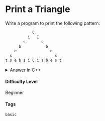 # Print a Triangle

Write a program to print the following pattern:

```sh
            C
          i   I
        s       s
      b           b
    e               e
  s                   s
t s e b s i C i s b e s t
```

<details>

  <summary>Answer in C++</summary>
  <br/>

  ```c++
  #include <iostream>

  using namespace std;

  int main(){

      cout << "            C";
      cout << "          i   I";
      cout << "        s       s";
      cout << "      b           b";
      cout << "    e               e";
      cout << "  s                   s";
      cout << "t s e b s i C i s b e s t";

  }
  ```
</details>

#### Difficulty Level

Beginner

#### Tags

```basic```